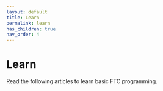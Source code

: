 ```yaml
---
layout: default
title: Learn
permalink: learn
has_children: true
nav_order: 4
---
```


# Learn

Read the following articles to learn basic FTC programming.
